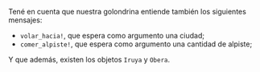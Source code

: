 Tené en cuenta que nuestra golondrina entiende también los siguientes mensajes: 

* `volar_hacia!`, que espera como argumento una ciudad;
* `comer_alpiste!`, que espera como argumento una cantidad de alpiste;

Y que además, existen los objetos `Iruya` y `Obera`.